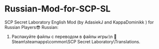 # Russian-Mod-for-SCP-SL
SCP Secret Laboratory English Mod (by AdasiekJ and KappaDominikk ) for Russian Players😎
Russian:
1. Распакуйте файлы с переводом в файлы игры:\n
📁 Steam\steamapps\common\SCP Secret Laboratory\Translations.
